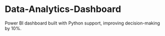 # Data-Analytics-Dashboard
Power BI dashboard built with Python support, improving decision-making by 10%.
